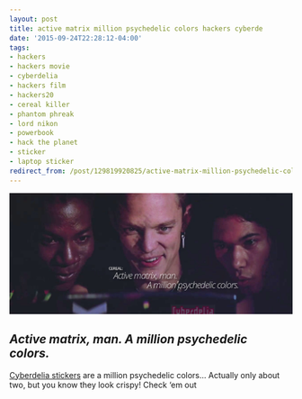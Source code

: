 ```yaml
---
layout: post
title: active matrix million psychedelic colors hackers cyberde
date: '2015-09-24T22:28:12-04:00'
tags:
- hackers
- hackers movie
- cyberdelia
- hackers film
- hackers20
- cereal killer
- phantom phreak
- lord nikon
- powerbook
- hack the planet
- sticker
- laptop sticker
redirect_from: /post/129819920825/active-matrix-million-psychedelic-colors-hackers-cyberde
---
```

 ![](/images/tumblr_nv7o70elnF1tqzrm7o1_1280.jpg)  

## **_Active matrix, man. A million psychedelic colors.&nbsp;_**

[Cyberdelia stickers](https://www.stickermule.com/marketplace/8538-cyberdelia) are a million psychedelic colors… Actually only about two, but you know they look crispy! Check&nbsp;‘em out
